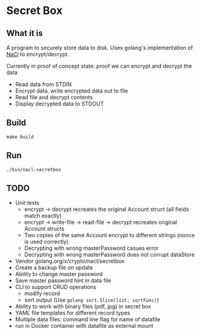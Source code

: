 # Secret Box

## What it is

A program to securely store data to disk. Uses golang's implementation of [NaCl](https://godoc.org/golang.org/x/crypto/nacl/secretbox) to encrypt/decrypt.

Currently in proof of concept state: proof we can encrypt and decrypt the data
- Read data from STDIN
- Encrypt data, write encrypted data out to file
- Read file and decrypt contents
- Display decrypted data to STDOUT

## Build

`make build`

## Run

`./bin/nacl-secretbox`

## TODO
- Unit tests
    - encrypt -> decrypt recreates the original Account struct (all fields match exactly)
    - encrypt -> write-file -> read-file -> decrypt recreates original Account structs
    - Two copies of the same Account encrypt to different strings (nonce is used correctly)
    - Decrypting with wrong masterPassword casues error
    - Decrypting with wrong masterPassword does not corrupt dataStore
- Vendor golang.org/x/crypto/nacl/secretbox
- Create a backup file on update
- Ability to change master password
- Save master password hint in data file
- CLI to support CRUD operations
   - modify record
   - sort output (Use `golang sort.Slice(list, sortFunc)`)
- Ability to work with binary files (pdf, jpg) in secret box
- YAML file templates for different record types
- Multiple data files: command line flag for name of datafile
- run in Docker container with datafile as external mount
